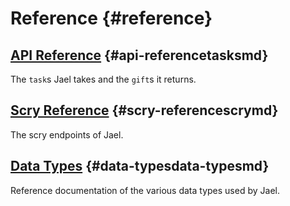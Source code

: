 # Reference {#reference}

## [API Reference](tasks.md) {#api-referencetasksmd}

The `task`s Jael takes and the `gift`s it returns.

## [Scry Reference](scry.md) {#scry-referencescrymd}

The scry endpoints of Jael.

## [Data Types](data-types.md) {#data-typesdata-typesmd}

Reference documentation of the various data types used by Jael.
